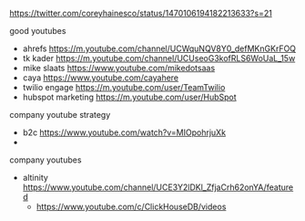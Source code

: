 


https://twitter.com/coreyhainesco/status/1470106194182213633?s=21

good youtubes
- ahrefs https://m.youtube.com/channel/UCWquNQV8Y0_defMKnGKrFOQ
- tk kader https://m.youtube.com/channel/UCUseoG3kofRLS6WoUaL_15w
- mike slaats https://www.youtube.com/mikedotsaas
- caya https://www.youtube.com/cayahere
- twilio engage https://m.youtube.com/user/TeamTwilio
- hubspot marketing https://m.youtube.com/user/HubSpot

company youtube strategy
- b2c https://www.youtube.com/watch?v=MIOpohrjuXk
- 
 company youtubes
- altinity https://www.youtube.com/channel/UCE3Y2lDKl_ZfjaCrh62onYA/featured
	- https://www.youtube.com/c/ClickHouseDB/videos
